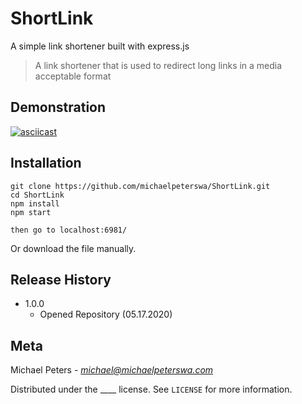 # ShortLink
A simple link shortener built with express.js
> A link shortener that is used to redirect long links in a media acceptable format

## Demonstration
[![asciicast](https://asciinema.org/a/YzNfwwjNwuBQVwKK2Xtwh5ZUL.svg)](https://asciinema.org/a/YzNfwwjNwuBQVwKK2Xtwh5ZUL?speed=2)

## Installation
```
git clone https://github.com/michaelpeterswa/ShortLink.git
cd ShortLink
npm install
npm start

then go to localhost:6981/
```
Or download the file manually.
## Release History
* 1.0.0
   * Opened Repository (05.17.2020)
## Meta
Michael Peters - *michael@michaelpeterswa.com*

Distributed under the ____ license. See ``LICENSE`` for more information.
